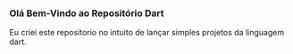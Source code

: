 ### Olá Bem-Vindo ao Repositório Dart
Eu criei este repositorio no intuito de lançar simples projetos da linguagem dart.
